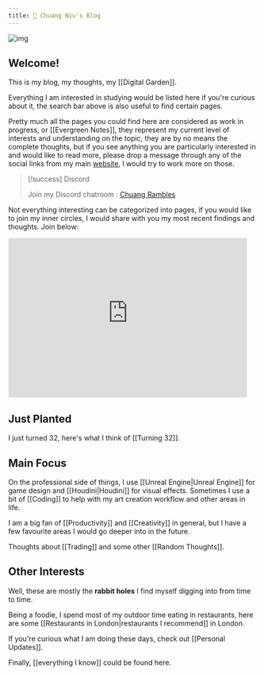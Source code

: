 ```yaml
---
title: 🌱 Chuang Niu's Blog
---
```






![img](https://i.imgur.com/OOca9GG.jpg)



## Welcome!



This is my blog, my thoughts, my [[Digital Garden]].



Everything I am interested in studying would be listed here if you're curious about it, the search bar above is also useful to find certain pages.



Pretty much all the pages you could find here are considered as work in progress, or [[Evergreen Notes]], they represent my current level of interests and understanding on the topic, they are by no means the complete thoughts, but if you see anything you are particularly interested in and would like to read more, please drop a message through any of the social links from my main [website](https://cniu.art), I would try to work more on those.



> [!success] Discord
> 
>  Join my Discord chatroom :   [Chuang Rambles](https://discord.gg/DFXMeMZCUA)




Not everything interesting can be categorized into pages, if you would like to join my inner circles, I would share with you my most recent findings and thoughts. Join below:

<iframe src="https://niuthinking.substack.com/embed" width="480" height="320" style="border:1px solid #EEE; background:white;" frameborder="0" scrolling="no"></iframe>





## Just Planted



I just turned 32, here's what I think of [[Turning 32]].



## Main Focus





On the professional side of things, I use [[Unreal Engine|Unreal Engine]] for game design and [[Houdini|Houdini]] for visual effects. Sometimes I use a bit of [[Coding]] to help with my art creation workflow and other areas in life.



I am a big fan of [[Productivity]] and [[Creativity]] in general, but I have a few favourite areas I would go deeper into in the future.



Thoughts about [[Trading]] and some other [[Random Thoughts]].



## Other Interests



Well, these are mostly the **rabbit holes** I find myself digging into from time to time. 



Being a foodie, I spend most of my outdoor time eating in restaurants, here are some [[Restaurants in London|restaurants I recommend]] in London.



If you're curious what I am doing these days, check out [[Personal Updates]].



Finally, [[everything I know]] could be found here.



